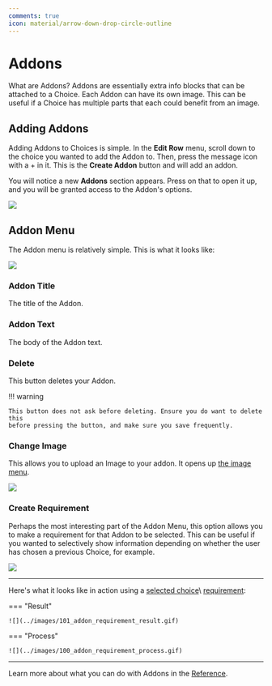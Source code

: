 ```yaml
---
comments: true
icon: material/arrow-down-drop-circle-outline
---
```


# Addons
What are Addons? Addons are essentially extra info blocks that can be attached
to a Choice. Each Addon can have its own image. This can be useful if a Choice
has multiple parts that each could benefit from an image.

## Adding Addons
Adding Addons to Choices is simple. In the **Edit Row** menu, scroll down to
the choice you wanted to add the Addon to. Then, press the message icon with a
\+ in it. This is the **Create Addon** button and will add an addon.

You will notice a new **Addons** section appears. Press on that to open it up,
and you will be granted access to the Addon's options.

![](../images/96_adding_addon.gif)

## Addon Menu
The Addon menu is relatively simple. This is what it looks like:

![](../images/97_addon_menu.png)

### Addon Title
The title of the Addon.

### Addon Text
The body of the Addon text.

### Delete
This button deletes your Addon.

!!! warning

    This button does not ask before deleting. Ensure you do want to delete this 
    before pressing the button, and make sure you save frequently.

### Change Image
This allows you to upload an Image to your addon. It opens up [the image menu].

![](../images/99_addon_image.png)

### Create Requirement
Perhaps the most interesting part of the Addon Menu, this option allows you to
make a requirement for that Addon to be selected. This can be useful if you
wanted to selectively show information depending on whether the user has chosen
a previous Choice, for example.

![](../images/98_addon_requirement.png)

---

Here's what it looks like in action using a [selected choice]\ [requirement]:

=== "Result"

    ![](../images/101_addon_requirement_result.gif)

=== "Process"

    ![](../images/100_addon_requirement_process.gif)

---

Learn more about what you can do with Addons in the [Reference].

<!-- URLs -->
[the image menu]: ../images/#the-image-menu
[Reference]: /appendix/reference/
[selected choice]: ../ids-and-requirements/#selected-choice
[requirement]: ../ids-and-requirements/#requirements
